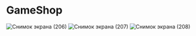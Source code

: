 # GameShop
![Снимок экрана (206)](https://user-images.githubusercontent.com/89524454/152644835-7770d0a8-5b7f-4d9e-8dbf-6e22a34f5a6f.png)
![Снимок экрана (207)](https://user-images.githubusercontent.com/89524454/152644847-8ae72c2d-8e8d-446d-ba68-bdda5b602e6d.png)
![Снимок экрана (208)](https://user-images.githubusercontent.com/89524454/152644829-98f2d0b1-c77e-4fd9-b8f9-5b58c34add55.png)
